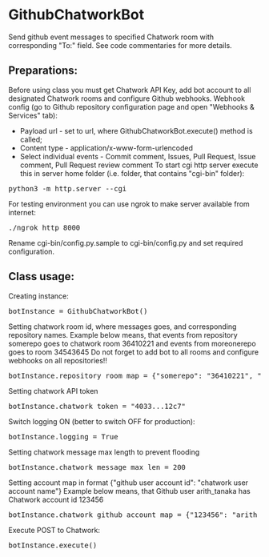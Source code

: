 # GithubChatworkBot
Send github event messages to specified Chatwork room with corresponding "To:" field. See code commentaries for more details.
## Preparations:
Before using class you must get Chatwork API Key, add bot account to all designated Chatwork rooms and configure Github webhooks.
Webhook config (go to Github repository configuration page and open "Webhooks & Services" tab):
- Payload url - set to url, where GithubChatworkBot.execute() method is called;
- Content type - application/x-www-form-urlencoded
- Select individual events - Commit comment, Issues, Pull Request, Issue comment, Pull Request review comment
To start cgi http server execute this in server home folder (i.e. folder, that contains "cgi-bin" folder):
<pre>
python3 -m http.server --cgi
</pre>
For testing environment you can use ngrok to make server available from internet:
<pre>
./ngrok http 8000
</pre>
Rename cgi-bin/config.py.sample to cgi-bin/config.py and set required configuration.

## Class usage:
Creating instance:
<pre>
botInstance = GithubChatworkBot()
</pre>

Setting chatwork room id, where messages goes, and corresponding repository names.
Example below means, that events from repository somerepo goes to chatwork room 36410221
and events from moreonerepo goes to room 34543645
Do not forget to add bot to all rooms and configure webhooks on all repositories!!
<pre>
botInstance.repository_room_map = {"somerepo": "36410221", "moreonerepo": "34543645"}
</pre>

Setting chatwork API token
<pre>
botInstance.chatwork_token = "4033...12c7"
</pre>

Switch logging ON (better to switch OFF for production):
<pre>
botInstance.logging = True
</pre>

Setting chatwork message max length to prevent flooding
<pre>
botInstance.chatwork_message_max_len = 200
</pre>

Setting account map in format {"github user account id": "chatwork user account name"}
Example below means, that Github user arith_tanaka has Chatwork account id 123456
<pre>
botInstance.chatwork_github_account_map = {"123456": "arith_tanaka", "567890": "arith_yamada"}
</pre>

Execute POST to Chatwork:
<pre>
botInstance.execute()
</pre>
